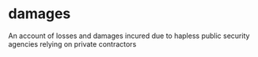 # damages
An account of losses and damages incured due to hapless public security agencies relying on private contractors
